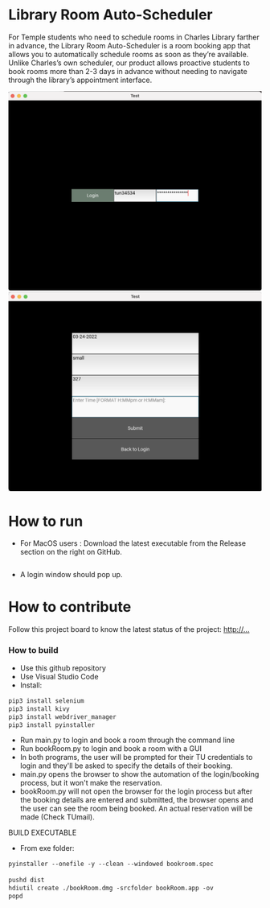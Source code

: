 # Library Room Auto-Scheduler
For Temple students who need to schedule rooms in Charles Library farther in advance, the Library Room Auto-Scheduler is a room booking app that allows you to automatically schedule rooms as soon as they’re available. Unlike Charles’s own scheduler, our product allows proactive students to book rooms more than 2-3 days in advance without needing to navigate through the library’s appointment interface.

![This is a screenshot.](images/login.png)
![This is a screenshot.](images/booking.png)

# How to run
- For MacOS users : Download the latest executable from the Release section on the right on GitHub. 

```
```
- A login window should pop up.

# How to contribute
Follow this project board to know the latest status of the project: [http://...]([https://github.com/cis3296s22/libraryroomscheduler/projects/2])  

### How to build
- Use this github repository
- Use Visual Studio Code
- Install:

```
pip3 install selenium
pip3 install kivy
pip3 install webdriver_manager
pip3 install pyinstaller

```
- Run main.py to login and book a room through the command line
- Run bookRoom.py to login and book a room with a GUI 
- In both programs, the user will be prompted for their TU credentials to login and they'll be asked to specify the details of their booking.
- main.py opens the browser to show the automation of the login/booking process, but it won't make the reservation. 
- bookRoom.py will not open the browser for the login process but after the booking details are entered and submitted, the browser opens and the user can see the room being booked. An actual reservation will be made (Check TUmail).


BUILD EXECUTABLE

- From exe folder:
```
pyinstaller --onefile -y --clean --windowed bookroom.spec

pushd dist
hdiutil create ./bookRoom.dmg -srcfolder bookRoom.app -ov
popd

```

<!-- CREATE THE EXE FOLDER CONTENTS -->
<!-- pyinstaller --onefile -y --clean --windowed --name bookRoom --exclude-module _tkinter --exclude-module Tkinter --exclude-module enchant --exclude-module twisted ../proofOC/bookRoom.py -->
<!-- Change line 23 of bookroom.spec so it looks like : exe = EXE(pyz, Tree('../proofOC/'), -->

 
 